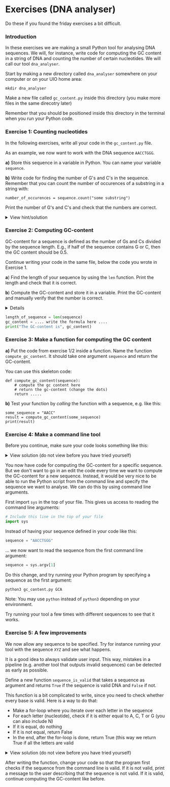 # Exercises (DNA analyser)
Do these if you found the friday exercises a bit difficult.

### Introduction
In these exercises we are making a small Python tool for analysing DNA sequences. We will, for instance, write code for computing the GC content in a string of DNA and counting the number of certain nucleotides. We will call our tool `dna_analyser`.

Start by making a new directory called `dna_analyser` somewhere on your computer or on your UIO home area:

```
mkdir dna_analyser
```

Make a new file called `gc_content.py` inside this directory (you make more files in the same direcotry later)

Remember that you should be positioned inside this directory in the terminal when you run your Python code.


### Exercise 1: Counting nucleotides
In the following exercises, write all your code in the `gc_content.py` file.

As an example, we now want to work with the DNA sequence `AACCTGGG`.

**a)** Store this sequence in a variable in Python. You can name your variable `sequence`.

**b)** Write code for finding the number of G's and C's in the sequence. Remember that you can count the number of occurences of a substring in a string with:

```
number_of_occurences = sequence.count("some substring")
```

Print the number of G's and C's and check that the numbers are correct.



<details>
    <summary>
    View hint/solution
    </summary>

```python
# We create a string containing our sequence and store it in a variable
sequence = "AACCTGGG"
# You can count the number of Gs in a string like this:
n = sequence.count("G")
# The variable n now contains the number
print(n)
n = sequence.count("C")
print(n)
```
</details>


### Exercise 2: Computing GC-content
GC-content for a sequence is defined as the number of Gs and Cs divided by the sequence length. E.g., if half of the sequence contains G or C, then the GC content should be 0.5.

Continue writing your code in the same file, below the code you wrote in Exercise 1.

**a**) Find the length of your sequence by using the `len` function. Print the length and check that it is correct.

**b**) Compute the GC-content and store it in a variable. Print the GC-content and manually verify that the number is correct.

<summary>
<details>View hint/solution</details>

```python
length_of_sequence = len(sequence)
gc_content = .... write the formula here ....
print("The GC-content is", gc_content)
```
</summary>


### Exercise 3: Make a function for computing the GC content
**a)** Put the code from exercise 1/2 inside a function. Name the function `compute_gc_content`. It should take one argument `sequence` and return the GC-content.

You can use this skeleton code:
```
def compute_gc_content(sequence):
    # compute the gc content here
    # return the gc-content (change the dots)
    return ..... 
```

**b)** Test your function by *calling* the function with a sequence, e.g. like this:
```
some_sequence = "AACC"
result = compute_gc_content(some_sequence)
print(result)
```


### Exercise 4: Make a command line tool
Before you continue, make sure your code looks something like this:
<details>
    <summary>View solution (do not view before you have tried yourself)</summary>
    
```python


```
    
</details>


You now have code for computing the GC-content for a specific sequence. But we don't want to go in an edit the code every time we want to compute the GC-content for a new sequence. Instead, it would be very nice to be able to run the Python script from the command line and specify the sequence we want to analyse. We can do this by using command line arguments.

First import `sys` in the top of your file. This gives us access to reading the command line arguments:

```python
# Include this line in the top of your file
import sys
```

Instead of having your sequence defined in your code like this:
```python
sequence = "AACCTGGG"
```
... we now want to read the sequence from the first command line argument:
```python
sequence = sys.argv[1]
```

Do this change, and try running your Python program by specifying a sequence as the first argument:

```python
python3 gc_content.py GCA
```
Note: You may use `python` instead of `python3` depending on your environment.

Try running your tool a few times with different sequences to see that it works.


### Exercise 5: A few improvements
We now allow any sequence to be specified. Try for instance running your tool with the sequence `XYZ` and see what happens.

It is a good idea to always validate user input. This way, mistakes in a pipeline (e.g. another tool that outputs invalid sequences) can be detected as early as possible.

Define a new function `sequence_is_valid` that takes a sequence as argument and returns `True` if the sequence is valid DNA and `False` if not.

This function is a bit complicated to write, since you need to check whether every base is valid. Here is a way to do that:
* Make a for-loop where you iterate over each letter in the sequence
* For each letter (nucleotide), check if it is either equal to A, C, T or G (you can also include N)
* If it is equal, do nothing
* If it is not equal, return False
* In the end, after the for-loop is done, return True (this way we return True if all the letters are valid

 

<details>
    <summary>View solution (do not view before you have tried yourself)</summary>
    
```python
def sequence_is_valid_dna(sequence):
    for base in sequence:
        if base is not "A" and base is not "C" and base is not "G" and base is not "T" and base is not "N":
            return False
            
        return True
```
    
</details>


After writing the function, change your code so that the program first checks if the sequence from the command line is valid. If it is not valid, print a message to the user describing that the sequence is not valid. If it is valid, continue computing the GC-content like before.



